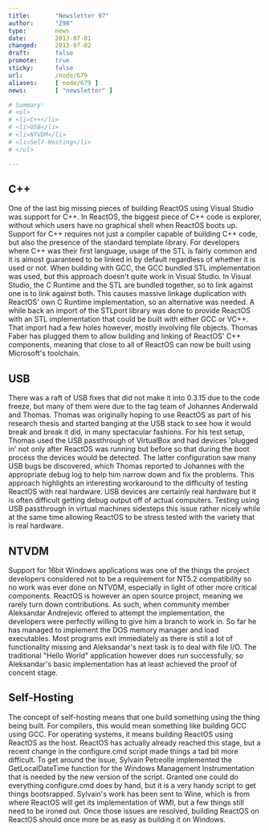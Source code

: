 ```yaml
---
title:       "Newsletter 97"
author:      "Z98"
type:        news
date:        2013-07-01
changed:     2013-07-02
draft:       false
promote:     true
sticky:      false
url:         /node/679
aliases:     [ node/679 ]
news:        [ "newsletter" ]

# Summary:
# <ul>
# <li>C++</li>
# <li>USB</li>
# <li>NTVDM</li>
# <li>Self-Hosting</li>
# </ul>

---
```

<h2>C++</h2>
<p>One of the last big missing pieces of building ReactOS using Visual Studio was support for C++. In ReactOS, the biggest piece of C++ code is explorer, without which users have no graphical shell when ReactOS boots up. Support for C++ requires not just a compiler capable of building C++ code, but also the presence of the standard template library. For developers where C++ was their first language, usage of the STL is fairly common and it is almost guaranteed to be linked in by default regardless of whether it is used or not. When building with GCC, the GCC bundled STL implementation was used, but this approach doesn&#39;t quite work in Visual Studio. In Visual Studio, the C Runtime and the STL are bundled together, so to link against one is to link against both. This causes massive linkage duplication with ReactOS&#39; own C Runtime implementation, so an alternative was needed. A while back an import of the STLport library was done to provide ReactOS with an STL implementation that could be built with either GCC or VC++. That import had a few holes however, mostly involving file objects. Thomas Faber has plugged them to allow building and linking of ReactOS&#39; C++ components, meaning that close to all of ReactOS can now be built using Microsoft&#39;s toolchain.</p>
<h2>USB</h2>
<p>There was a raft of USB fixes that did not make it into 0.3.15 due to the code freeze, but many of them were due to the tag team of Johannes Anderwald and Thomas. Thomas was originally hoping to use ReactOS as part of his research thesis and started banging at the USB stack to see how it would break and break it did, in many spectacular fashions. For his test setup, Thomas used the USB passthrough of VirtualBox and had devices &#39;plugged in&#39; not only after ReactOS was running but before so that during the boot process the devices would be detected. The latter configuration saw many USB bugs be discovered, which Thomas reported to Johannes with the appropriate debug log to help him narrow down and fix the problems. This approach highlights an interesting workaround to the difficulty of testing ReactOS with real hardware. USB devices are certainly real hardware but it is often difficult getting debug output off of actual computers. Testing using USB passthrough in virtual machines sidesteps this issue rather nicely while at the same time allowing ReactOS to be stress tested with the variety that is real hardware.</p>
<h2>NTVDM</h2>
<p>Support for 16bit Windows applications was one of the things the project developers considered not to be a requirement for NT5.2 compatibility so no work was ever done on NTVDM, especially in light of other more critical components. ReactOS is however an open source project, meaning we rarely turn down contributions. As such, when community member Aleksandar Andrejevic offered to attempt the implementation, the developers were perfectly willing to give him a branch to work in. So far he has managed to implement the DOS memory manager and load executables. Most programs exit immediately as there is still a lot of functionality missing and Aleksandar&#39;s next task is to deal with file I/O. The traditional &quot;Hello World&quot; application however does run successfully, so Aleksandar&#39;s basic implementation has at least achieved the proof of concent stage.</p>
<h2>Self-Hosting</h2>
<p>The concept of self-hosting means that one build something using the thing being built. For compilers, this would mean something like building GCC using GCC. For operating systems, it means building ReactOS using ReactOS as the host. ReactOS has actually already reached this stage, but a recent change in the configure.cmd script made things a tad bit more difficult. To get around the issue, Sylvain Petreolle implemented the GetLocalDateTime function for the Windows Management Instrumentation that is needed by the new version of the script. Granted one could do everything configure.cmd does by hand, but it is a very handy script to get things bootsrapped. Sylvain&#39;s work has been sent to Wine, which is from where ReactOS will get its implementation of WMI, but a few things still need to be ironed out. Once those issues are resolved, building ReactOS on ReactOS should once more be as easy as building it on Windows.</p>
